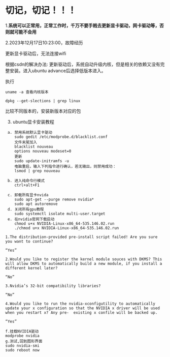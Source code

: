 # **切记，切记！！！**

1.**系统可以正常用，正常工作时，千万不要手贱去更新显卡驱动，网卡驱动等，否则就可能不会用**



2.2023年12月17日10:23:00，故障经历

  更新显卡驱动后，无法连接wifi

  根据csdn的解决办法: 更新驱动后，系统自动升级内核，但是相关的依赖又没有完整安装。进入ubuntu advance后选择低版本进入。

执行

```shell
uname -a 查看内核版本

dpkg --get-slections | grep linux
```

比较不同版本的，安装新版本对应的包

3. ubuntu显卡安装教程
```
 a. 禁用系统默认显卡驱动
    sudo gedit /etc/modprobe.d/blacklist.conf
    文件末尾加入
    blacklist nouveau
    options nouveau modeset=0
    更新
    sudo update-initramfs -u
    电脑重启，输入下列指令进行确认，若无输出，则禁用成功：
    lsmod | grep nouveau

 b. 进入纯命令行模式
    ctrl+alt+F1

 c. 卸载所有显卡nvida
    sudo apt-get --purge remove nvidia*
    sudo apt autoremove
 d. 关闭所有gpu教程
    sudo systemctl isolate multi-user.target
 e. 在nvidia官网下载启动
    chmod u+x NVIDIA-Linux-x86_64-535.146.02.run
    ./chmod u+x NVIDIA-Linux-x86_64-535.146.02.run
  ```
    1.The distribution-provided pre-install script failed! Are you sure you want to continue? 

    “Yes”

    2.Would you like to register the kernel module souces with DKMS? This will allow DKMS to automatically build a new module, if you install a different kernel later?

    “No”

    3.Nvidia’s 32-bit compatibility libraries?

    “No”

    4.Would you like to run the nvidia-xconfigutility to automatically update your x configuration so that the NVIDIA x driver will be used when you restart x? Any pre-  existing x confile will be backed up. 

    “Yes”
  ```
f.挂载NVIDIA驱动
  modprobe nvidia
g.测试,回到图形界面
  sudo nvidia-smi
  sudo reboot now 
```
